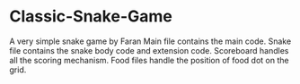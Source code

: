 # Classic-Snake-Game
A very simple snake game by Faran
Main file contains the main code.
Snake file contains the snake body code and extension code.
Scoreboard handles all the scoring mechanism.
Food files handle the position of food dot on the grid.
